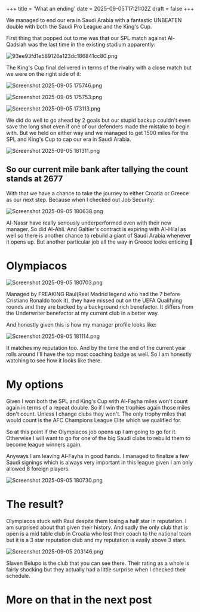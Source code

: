 +++
title = 'What an ending'
date = 2025-09-05T17:21:02Z
draft = false
+++

We managed to end our era in Saudi Arabia with a fantastic UNBEATEN double with both the Saudi Pro League and the King's Cup.

First thing that popped out to me was that our SPL match against Al-Qadsiah was the last time in the existing stadium apparently:

![93ee93fd1e589126a123dc186841cc80.png](/india-2-manchester/images/93ee93fd1e589126a123dc186841cc80.png)

The King's Cup final delivered in terms of the rivalry with a close match but we were on the right side of it:

![Screenshot 2025-09-05 175746.png](/india-2-manchester/images/Screenshot%202025-09-05%20175746.png)

![Screenshot 2025-09-05 175753.png](/india-2-manchester/images/Screenshot%202025-09-05%20175753.png)

![Screenshot 2025-09-05 173113.png](/india-2-manchester/images/Screenshot%202025-09-05%20173113.png)

We did do well to go ahead by 2 goals but our stupid backup couldn't even save the long shot even if one of our defenders made the mistake to begin with. But we held on either way and we managed to get 1500 miles for the SPL and King's Cup to cap our era in Saudi Arabia.

![Screenshot 2025-09-05 181311.png](/india-2-manchester/images/Screenshot%202025-09-05%20181311.png)

## So our current mile bank after tallying the count stands at 2677

With that we have a chance to take the journey to either Croatia or Greece as our next step. Because when I checked out Job Security:

![Screenshot 2025-09-05 180638.png](/india-2-manchester/images/Screenshot%202025-09-05%20180638.png)

Al-Nassr have really seriously underperformed even with their new manager. So did Al-Ahli. And Galtier's contract is expiring with Al-Hilal as well so there is another chance to rebuild a giant of Saudi Arabia whenever it opens up. But another particular job all the way in Greece looks enticing 🤔

# Olympiacos

![Screenshot 2025-09-05 180703.png](/india-2-manchester/images/Screenshot%202025-09-05%20180703.png)

Managed by FREAKING Raul(Real Madrid legend who had the 7 before Cristiano Ronaldo took it), they have missed out on the UEFA Qualifying rounds and they are backed by a background rich benefactor. It differs from the Underwriter benefactor at my current club in a better way.

And honestly given this is how my manager profile looks like:

![Screenshot 2025-09-05 181114.png](/india-2-manchester/images/Screenshot%202025-09-05%20181114.png)

It matches my reputation too. And by the time the end of the current year rolls around I'll have the top most coaching badge as well. So I am honestly watching to see how it looks like there.

# My options

Given I won both the SPL and King's Cup with Al-Fayha miles won't count again in terms of a repeat double. So if I win the trophies again those miles don't count. Unless I change clubs they won't. The only trophy miles that would count is the AFC Champions League Elite which we qualified for.

So at this point if the Olympiacos job opens up I am going to go for it. Otherwise I will want to go for one of the big Saudi clubs to rebuild them to become league winners again.

Anyways I am leaving Al-Fayha in good hands. I managed to finalize a few Saudi signings which is always very important in this league given I am only allowed 8 foreign players.

![Screenshot 2025-09-05 180730.png](/india-2-manchester/images/Screenshot%202025-09-05%20180730.png)

# The result?

Olympiacos stuck with Raul despite them losing a half star in reputation. I am surprised about that given their history. And sadly the only club that is open is a mid table club in Croatia who lost their coach to the national team but it is a 3 star reputation club and my reputation is easily above 3 stars.

![Screenshot 2025-09-05 203146.png](/india-2-manchester/images/Screenshot%202025-09-05%20203146.png)

Slaven Belupo is the club that you can see there. Their rating as a whole is fairly shocking but they actually had a little surprise when I checked their schedule.

# More on that in the next post